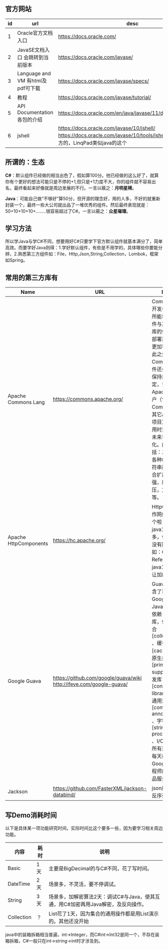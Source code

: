 ## 官方网站
id|url|desc
--|----|----
1|Oracle官方文档入口|https://docs.oracle.com/
2|JavaSE文档入口 会跳转到当前版本|https://docs.oracle.com/javase/
3|Language and VM  有html及pdf可下载|https://docs.oracle.com/javase/specs/
4|教程|https://docs.oracle.com/javase/tutorial/
5|API Documentation 各包的介绍|https://docs.oracle.com/en/java/javase/11/docs/api/index.html
6|jshell|https://docs.oracle.com/javase/10/jshell/ https://docs.oracle.com/javase/10/tools/jshell.htm .net没有官方的，LinqPad类似java的这个

## 所谓的：生态
**C#**：默认组件已经做的相当出色了，假如算100分。他已经做的这么好了，就算你有个更好的想法可能只是不停的+1,但只是+1力度不大，你的组件就不容易出名，最终看起来好像就是周边发展的不行。一言以蔽之：**月明星稀**。

**Java**：可能自己做“不够好”算50分，但开源的理念好，用的人多，不好的就重新封装一个，最终一些大公司就出品了一堆优秀的组件。然后最终表现就是：50+10+10+10+........很容易超过了C#。一言以蔽之：**众星璀璨**。

## 学习方法
所以学Java与学C#不同，想要用好C#只要学下官方默认组件就基本满分了，简单高效。而要学好Java则得：1.学好默认组件，有些是不用学的，具体哪些你要能分辨，2.熟悉第三方组件如：File，Http,Json,String,Collection，Lombok，框架如Spring。

## 常用的第三方库有
Name|URL|Desc
----|----|----
Apache Commons Lang|https://commons.apache.org/|Commons的开发者会尽其所能地减少组件与其它开发库的依赖，让部署这些组件更加容易。除此之外，Commons组件还会尽可能保持接口的稳定，让Apache的用户（包括使用Commons的其它Apache项目）可以使用时无需担心未来可能的变化。内容包括：二进制，各种编码，字符串操作，集合扩展与增强，压缩解压，文件操作等。
Apache HttpComponents|https://hc.apache.org/|HttpClient,操作网络就用这个啦，跟java11差不多，但header没有限制，如：Origin，Referer在java11里是不让加的。
Google Guava|https://github.com/google/guava/wiki http://ifeve.com/google-guava/|Guava工程包含了若干被Google的 Java项目广泛依赖 的核心库，例如：集合 [collections] 、缓存 [caching] 、原生类型支持 [primitives support] 、并发库 [concurrency libraries] 、通用注解 [common annotations] 、字符串处理 [string processing] 、I/O 等等。 所有这些工具每天都在被Google的工程师应用在产品服务中。
Jackson|https://github.com/FasterXML/jackson-databind/|json序列化与反序列化的

## 写Demo消耗时间
以下是具体某一项功能研究时间，实际时间比这个要多一些，因为要学习相关周边功能。

内容|耗时|说明
----|----|----
Basic|1天|主要是BigDecimal的与C#不同，花了写时间。
DateTime|2天|场景多，不灵活，要不停调试。
String|3天|场景多，加解密算法2天：调试C#与Java，使其互通，用C#加密再用Java解密，及反向操作。
Collection|？|List花了1天，因为集合的通用操作都是用List演示的。其他还没开始


java中的装箱拆箱相当普遍，int->Integer，而C#int->Int32是同一个，不存在装箱拆箱，C#一般只在int->string->int时才涉及到。